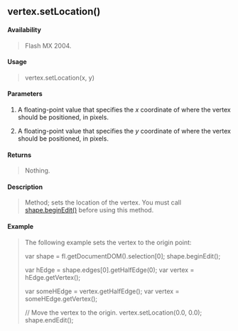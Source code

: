 ## vertex.setLocation()

#### Availability

> Flash MX 2004.

#### Usage

> vertex.setLocation(x, y)

#### Parameters

1.  A floating-point value that specifies the *x* coordinate of where the vertex should be positioned, in pixels.

2.  A floating-point value that specifies the *y* coordinate of where the vertex should be positioned, in pixels.

#### Returns

> Nothing.

#### Description

> Method; sets the location of the vertex. You must call [shape.beginEdit()](#_bookmark808) before using this method.

#### Example

> The following example sets the vertex to the origin point:
>
> var shape = fl.getDocumentDOM().selection\[0\]; shape.beginEdit();
>
> var hEdge = shape.edges\[0\].getHalfEdge(0); var vertex = hEdge.getVertex();
>
> var someHEdge = vertex.getHalfEdge(); var vertex = someHEdge.getVertex();
>
> // Move the vertex to the origin. vertex.setLocation(0.0, 0.0); shape.endEdit();
